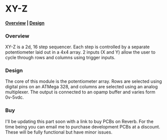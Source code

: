 # XY-Z

#### [Overview](#overview) | [Design](#design)

### Overview

XY-Z is a 2d, 16 step sequencer. Each step is controlled by a separate potentiometer laid out in a 4x4 array. 2 inputs (X and Y) allow the user to cycle through rows and columns using trigger inputs.

### Design

The core of this module is the potentiometer array. Rows are selected using digital pins on an ATMega 328, and columns are selected using an analog multiplexer. The output is connected to an opamp buffer and varies form 0v-5vdc.

### Buy

I'll be updating this part soon with a link to buy PCBs on Reverb. For the time being you can email me to purchase development PCBs at a discount. These will be fully functional but have minor issues.
